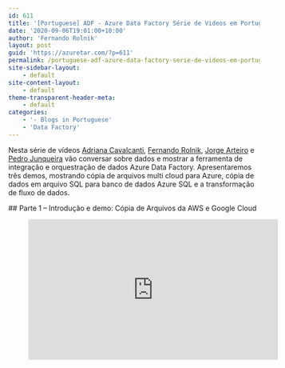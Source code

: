 ```yaml
---
id: 611
title: '[Portuguese] ADF - Azure Data Factory Série de Videos em Português'
date: '2020-09-06T19:01:00+10:00'
author: 'Fernando Rolnik'
layout: post
guid: 'https://azuretar.com/?p=611'
permalink: /portuguese-adf-azure-data-factory-serie-de-videos-em-portugues/
site-sidebar-layout:
    - default
site-content-layout:
    - default
theme-transparent-header-meta:
    - default
categories:
    - '- Blogs in Portuguese'
    - 'Data Factory'
---
```


Nesta série de vídeos [Adriana Cavalcanti](https://twitter.com/drii_cavalcanti), [Fernando Rolnik](https://twitter.com/fernandorolnik), [Jorge Arteiro](https://twitter.com/JorgeArteiro) e [Pedro Junqueira](https://twitter.com/velaepavio) vão conversar sobre dados e mostrar a ferramenta de integração e orquestração de dados Azure Data Factory. Apresentaremos três demos, mostrando cópia de arquivos multi cloud para Azure, cópia de dados em arquivo SQL para banco de dados Azure SQL e a transformação de fluxo de dados.

<div class="wp-block-group"><div class="wp-block-group__inner-container is-layout-flow wp-block-group-is-layout-flow">## Parte 1 – Introdução e demo: Cópia de Arquivos da AWS e Google Cloud

</div></div><figure class="wp-block-embed-youtube alignleft wp-block-embed is-type-video is-provider-youtube wp-embed-aspect-16-9 wp-has-aspect-ratio"><div class="wp-block-embed__wrapper"><div class="ast-oembed-container " style="height: 100%;"><iframe allow="accelerometer; autoplay; clipboard-write; encrypted-media; gyroscope; picture-in-picture; web-share" allowfullscreen="" frameborder="0" height="281" loading="lazy" referrerpolicy="strict-origin-when-cross-origin" src="https://www.youtube.com/embed/FwXnr6q2dLM?feature=oembed" title="ADF - Azure Data Factory Intro e Demo em Português" width="500"></iframe></div></div></figure>No primeiro vídeo teremos uma introdução ao Azure Data Factory. Mostraremos como instalar, como acessare o que são dataset, sink source e o monitoramento enquanto mostramos como copiar arquivos de multiplas clouds para a Azure usando apenas a interface gráfica. Serão copiados arquivos CSV (Valores separados por virgulas) sendo tratados como objetos binarios. As copias serão feitas do AWS S3 e Google Cloud Storage buckets para Azure Blob Storage container. Tudo isso sem código, usando o Azure Data Factory.

## Parte 2 – Demo Cópia e de dados de CSV para Azure SQL.

<figure class="wp-block-embed-youtube alignleft wp-block-embed is-type-video is-provider-youtube wp-embed-aspect-16-9 wp-has-aspect-ratio"><div class="wp-block-embed__wrapper"><div class="ast-oembed-container " style="height: 100%;"><iframe allow="accelerometer; autoplay; clipboard-write; encrypted-media; gyroscope; picture-in-picture; web-share" allowfullscreen="" frameborder="0" height="281" loading="lazy" referrerpolicy="strict-origin-when-cross-origin" src="https://www.youtube.com/embed/YE-jkp3hLrE?feature=oembed" title="ADF - Azure Data Factory Sql Server Demo Part 2 em Português" width="500"></iframe></div></div></figure>A segunda parte será uma demostração como copiar os dados do arquivo CSV em um banco de dados Azure SQL. Vamos mostrar como criar o banco de dados na Azure pelo portal. Todo o processo é simples e intuitiva usando a interface gráfica do Azure Portal e do Azure Data Factory.

## Parte 3 – Demo: Transformação de Fluxo de Dados

<figure class="wp-block-embed-youtube alignleft wp-block-embed is-type-video is-provider-youtube wp-embed-aspect-16-9 wp-has-aspect-ratio"><div class="wp-block-embed__wrapper"><div class="ast-oembed-container " style="height: 100%;"><iframe allow="accelerometer; autoplay; clipboard-write; encrypted-media; gyroscope; picture-in-picture; web-share" allowfullscreen="" frameborder="0" height="281" loading="lazy" referrerpolicy="strict-origin-when-cross-origin" src="https://www.youtube.com/embed/qCm3O7OLZqE?feature=oembed" title="ADF - Azure Data Factory Data Flow Demo Part 3 em Português" width="500"></iframe></div></div></figure>Na terceira parte vamos mostrar a Transformação de Fluxo de Dados, poderosa ferramenta do Azure Data Factory que permite manioular dados, como por exemplo a junção de dados de dois bancos de dados ou como faremos no exemplo gerar dados derivados de uma coluna anterior.

## Conclusão

O Azure Data Factory democratiza o acesso a modernas ferramentas para tratamentos de dados de forma simples e fácil, permitindo que o úsuario automatize suas tarefas cotidianas sem precisar aprender programação e foque em pensar como os dados podem gerar valor aos negócios.

#### **Follow us on Twitter**

[@azuretar](https://twitter.com/azuretar) [@drii\_cavalcanti ](https://twitter.com/drii_cavalcanti)[@FernandoRolnik](https://twitter.com/fernandorolnik) [@JorgeArteiro](https://twitter.com/JorgeArteiro) [@velaepavio](https://twitter.com/velaepavio)

Subscribe the [Azuretar YouTube Channel](https://www.youtube.com/channel/UC3FS96NUdoR3DwkaDwiLdRw)